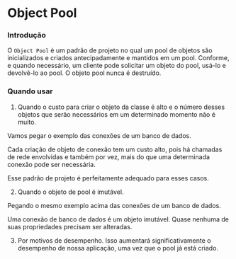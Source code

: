 # Object Pool

### Introdução

O `Object Pool` é um padrão de projeto no qual um pool de objetos são inicializados e criados antecipadamente e mantidos em um pool.
Conforme, e quando necessário, um cliente pode solicitar um objeto do pool, usá-lo e devolvê-lo ao pool.
O objeto pool nunca é destruído.

### Quando usar

1. Quando o custo para criar o objeto da classe é alto e o número desses objetos que serão necessários em um determinado momento não é muito.

Vamos pegar o exemplo das conexões de um banco de dados.

Cada criação de objeto de conexão tem um custo alto, pois há chamadas de rede envolvidas e também por vez, mais do que uma determinada conexão pode ser necessária.

Esse padrão de projeto é perfeitamente adequado para esses casos.

2. Quando o objeto de pool é imutável.

Pegando o mesmo exemplo acima das conexões de um banco de dados.

Uma conexão de banco de dados é um objeto imutável. Quase nenhuma de suas propriedades precisam ser alteradas.

3. Por motivos de desempenho. Isso aumentará significativamente o desempenho de nossa aplicação, uma vez que o pool já está criado.

